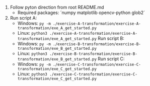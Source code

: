1. Follow pyton direction from root README.md
    - Required packages: ´numpy matplotlib opencv-python glob2´
2. Run script A:
    - Windows: `py -m ./exercise-A-transformation/exercise-A-transformation/exe_A_get_started.py`
    - Linux: `python3 ./exercise-A-transformation/exercise-A-transformation/exe_A_get_started.py`
    Run script B:
    - Windows: `py -m ./exercise-B-transformation/exercise-B-transformation/exe_B_get_started.py`
    - Linux: `python3 ./exercise-B-transformation/exercise-B-transformation/exe_B_get_started.py`
    Run script C:
    - Windows: `py -m ./exercise-C-transformation/exercise-C-transformation/exe_C_get_started.py`
    - Linux: `python3 ./exercise-C-transformation/exercise-C-transformation/exe_C_get_started.py`